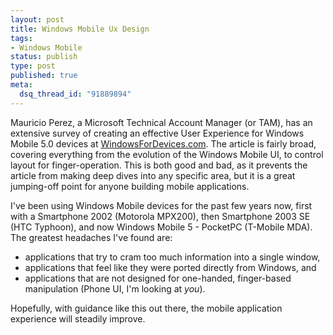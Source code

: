 ```yaml
--- 
layout: post
title: Windows Mobile Ux Design
tags: 
- Windows Mobile
status: publish
type: post
published: true
meta: 
  dsq_thread_id: "91889894"
---
```

Mauricio Perez, a Microsoft Technical Account Manager (or TAM), has an extensive survey of creating an effective User Experience for Windows Mobile 5.0 devices at <a href="http://www.windowsfordevices.com/articles/AT4228820897.html">WindowsForDevices.com</a>. The article is fairly broad, covering everything from the evolution of the Windows Mobile UI, to control layout for finger-operation. This is both good and bad, as it prevents the article from making deep dives into any specific area, but it is a great jumping-off point for anyone building mobile applications.

  I've been using Windows Mobile devices for the past few years now, first with a Smartphone 2002 (Motorola MPX200), then Smartphone 2003 SE (HTC Typhoon), and now Windows Mobile 5 - PocketPC (T-Mobile MDA). The greatest headaches I've found are:
  <ul>
  <li>applications that try to cram too much information into a single window,</li>
  <li>applications that feel like they were ported directly from Windows, and</li>
  <li>applications that are not designed for one-handed, finger-based manipulation (Phone UI, I'm looking at <em>you</em>).</li>
  </ul>

  Hopefully, with guidance like this out there, the mobile application experience will steadily improve.
